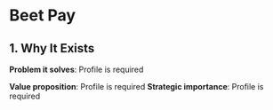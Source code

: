 # Beet Pay

## 1. Why It Exists

**Problem it solves**: Profile is required

**Value proposition**: Profile is required
**Strategic importance**: Profile is required